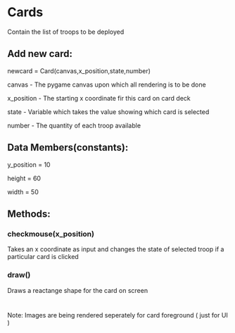 # Cards

Contain the list of troops to be deployed

## Add new card:

newcard = Card(canvas,x_position,state,number)

<p>canvas      - The pygame canvas upon which all rendering is to be done
</p><p>x_position  - The starting x coordinate fir this card on card deck
</p><p>state       - Variable which takes the value showing which card is selected
</p><p>number      - The quantity of each troop available
</p>

## Data Members(constants):

<p>y_position = 10
</p><p>height = 60
</p><p>width = 50
</p>

## Methods:

### checkmouse(x_position)
Takes an x coordinate as input and changes the state of selected troop if a particular card is clicked

### draw()
Draws a reactange shape for the card on screen


#
Note:   Images are being rendered seperately for card foreground ( just for UI )

